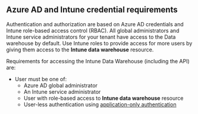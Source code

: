 <!-- This include is part of the Intune Data Warehouse documentation. -->

## Azure AD and Intune credential requirements

Authentication and authorization are based on Azure AD credentials and Intune role-based access control (RBAC). All global administrators and Intune service administrators for your tenant have access to the Data warehouse by default. Use Intune roles to provide access for more users by giving them access to the **Intune data warehouse** resource.

Requirements for accessing the Intune Data Warehouse (including the API) are:

- User must be one of:
  - Azure AD global administrator
  - An Intune service administrator
  - User with role-based access to **Intune data warehouse** resource
  - User-less authentication using [application-only authentication](../data-warehouse-app-only-auth.md) 
